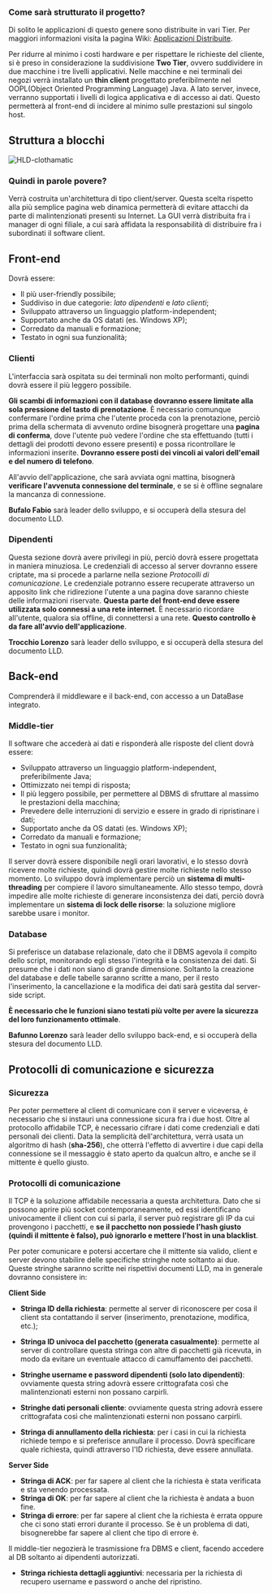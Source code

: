 ### Come sarà strutturato il progetto?
Di solito le applicazioni di questo genere sono distribuite in vari Tier. Per maggiori informazioni visita la pagina Wiki: [Applicazioni Distribuite](https://github.com/BBT-SaS/Clothamatic/wiki/Applicazioni-Distribuite).

Per ridurre al minimo i costi hardware e per rispettare le richieste del cliente, si è preso in considerazione la suddivisione **Two Tier**, ovvero suddividere in due macchine i tre livelli applicativi. Nelle macchine e nei terminali dei negozi verrà installato un **thin client** progettato preferibilmente nel OOPL(Object Oriented Programming Language) Java. A lato server, invece, verranno supportati i livelli di logica applicativa e di accesso ai dati. Questo permetterà al front-end di incidere al minimo sulle prestazioni sul singolo host.

## Struttura a blocchi
![HLD-clothamatic](https://user-images.githubusercontent.com/43414688/81342986-7a625880-90b4-11ea-976c-b39ce38ca7e1.png)



### Quindi in parole povere?

Verrà costruita un'architettura di tipo client/server. Questa scelta rispetto alla più semplice pagina web dinamica permetterà di evitare attacchi da parte di malintenzionati presenti su Internet. La GUI verrà distribuita fra i manager di ogni filiale, a cui sarà affidata la responsabilità di distribuire fra i subordinati il software client.

## Front-end

Dovrà essere:
* Il più user-friendly possibile;
* Suddiviso in due categorie: _lato dipendenti_ e _lato clienti_;
* Sviluppato attraverso un linguaggio platform-independent;
* Supportato anche da OS datati (es. Windows XP);
* Corredato da manuali e formazione;
* Testato in ogni sua funzionalità;

### Clienti

L'interfaccia sarà ospitata su dei terminali non molto performanti, quindi dovrà essere il più leggero possibile. 

**Gli scambi di informazioni con il database dovranno essere limitate alla sola pressione del tasto di prenotazione**.
È necessario comunque confermare l'ordine prima che l'utente proceda con la prenotazione, perciò prima della schermata di avvenuto ordine bisognerà progettare una **pagina di conferma**, dove l'utente può vedere l'ordine che sta effettuando (tutti i dettagli dei prodotti devono essere presenti) e possa ricontrollare le informazioni inserite. **Dovranno essere posti dei vincoli ai valori dell'email e del numero di telefono**.

All'avvio dell'applicazione, che sarà avviata ogni mattina, bisognerà **verificare l'avvenuta connessione del terminale**, e se si è offline segnalare la mancanza di connessione.

**Bufalo Fabio** sarà leader dello sviluppo, e si occuperà della stesura del documento LLD.

### Dipendenti

Questa sezione dovrà avere privilegi in più, perciò dovrà essere progettata in maniera minuziosa. Le credenziali di accesso al server dovranno essere criptate, ma si procede a parlarne nella sezione _Protocolli di comunicazione_.
Le credenziale potranno essere recuperate attraverso un apposito link che ridirezione l'utente a una pagina dove saranno chieste delle informazioni riservate. **Questa parte del front-end deve essere utilizzata solo connessi a una rete internet**. È necessario ricordare all'utente, qualora sia offline, di connettersi a una rete. **Questo controllo è da fare all'avvio dell'applicazione**.

**Trocchio Lorenzo** sarà leader dello sviluppo, e si occuperà della stesura del documento LLD.

## Back-end


Comprenderà il middleware e il back-end, con accesso a un DataBase integrato.

### Middle-tier

Il software che accederà ai dati e risponderà alle risposte del client dovrà essere:
* Sviluppato attraverso un linguaggio platform-independent, preferibilmente Java;
* Ottimizzato nei tempi di risposta;
* Il più leggero possibile, per permettere al DBMS di sfruttare al massimo le prestazioni della macchina;
* Prevedere delle interruzioni di servizio e essere in grado di ripristinare i dati;
* Supportato anche da OS datati (es. Windows XP);
* Corredato da manuali e formazione;
* Testato in ogni sua funzionalità;

Il server dovrà essere disponibile negli orari lavorativi, e lo stesso dovrà ricevere molte richieste, quindi dovrà gestire molte richieste nello stesso momento. Lo sviluppo dovrà implementare perciò un **sistema di multi-threading** per compiere il lavoro simultaneamente. Allo stesso tempo, dovrà impedire alle molte richieste di generare inconsistenza dei dati, perciò dovrà implementare un **sistema di lock delle risorse**: la soluzione migliore sarebbe usare i monitor.

### Database

Si preferisce un database relazionale, dato che il DBMS agevola il compito dello script, monitorando egli stesso l'integrità e la consistenza dei dati. Si presume che i dati non siano di grande dimensione. Soltanto la creazione del database e delle tabelle saranno scritte a mano, per il resto l'inserimento, la cancellazione e la modifica dei dati sarà gestita dal server-side script.

**È necessario che le funzioni siano testati più volte per avere la sicurezza del loro funzionamento ottimale**.

**Bafunno Lorenzo** sarà leader dello sviluppo back-end, e si occuperà della stesura del documento LLD.

## Protocolli di comunicazione e sicurezza

### Sicurezza

Per poter permettere al client di comunicare con il server e viceversa, è necessario che si instauri una connessione sicura fra i due host. Oltre al protocollo affidabile TCP, è necessario cifrare i dati come credenziali e dati personali dei clienti. Data la semplicità dell'architettura, verrà usata un algoritmo di hash (**sha-256**), che otterrà l'effetto di avvertire i due capi della connessione se il messaggio è stato aperto da qualcun altro, e anche se il mittente è quello giusto.

### Protocolli di comunicazione

Il TCP è la soluzione affidabile necessaria a questa architettura. Dato che si possono aprire più socket contemporaneamente, ed essi identificano univocamente il client con cui si parla, il server può registrare gli IP da cui provengono i pacchetti, e **se il pacchetto non possiede l'hash giusto (quindi il mittente è falso), può ignorarlo e mettere l'host in una blacklist**.

Per poter comunicare e potersi accertare che il mittente sia valido, client e server devono stabilire delle specifiche stringhe note soltanto ai due. Queste stringhe saranno scritte nei rispettivi documenti LLD, ma in generale dovranno consistere in:

**Client Side**

* **Stringa ID della richiesta**: permette al server di riconoscere per cosa il client sta contattando il server (inserimento, prenotazione, modifica, etc.);
* **Stringa ID univoca del pacchetto (generata casualmente)**: permette al server di controllare questa stringa con altre di pacchetti già ricevuta, in modo da evitare un eventuale attacco di camuffamento dei pacchetti.

* **Stringhe username e password dipendenti (solo lato dipendenti)**: ovviamente questa string adovrà essere crittografata così che malintenzionati esterni non possano carpirli.

* **Stringhe dati personali cliente**: ovviamente questa string adovrà essere crittografata così che malintenzionati esterni non possano carpirli.

* **Stringa di annullamento della richiesta**: per i casi in cui la richiesta richiede tempo e si preferisce annullare il processo. Dovrà specificare quale richiesta, quindi attraverso l'ID richiesta, deve essere annullata.

**Server Side**

* **Stringa di ACK**: per far sapere al client che la richiesta è stata verificata e sta venendo processata.
* **Stringa di OK**: per far sapere al client che la richiesta è andata a buon fine.
* **Stringa di errore**: per far sapere al client che la richiesta è errata oppure che ci sono stati errori durante il processo. Se è un problema di dati, bisognerebbe far sapere al client che tipo di errore è.

Il middle-tier negozierà le trasmissione fra DBMS e client, facendo accedere al DB soltanto ai dipendenti autorizzati.

* **Stringa richiesta dettagli aggiuntivi**: necessaria per la richiesta di recupero username e password o anche del ripristino.